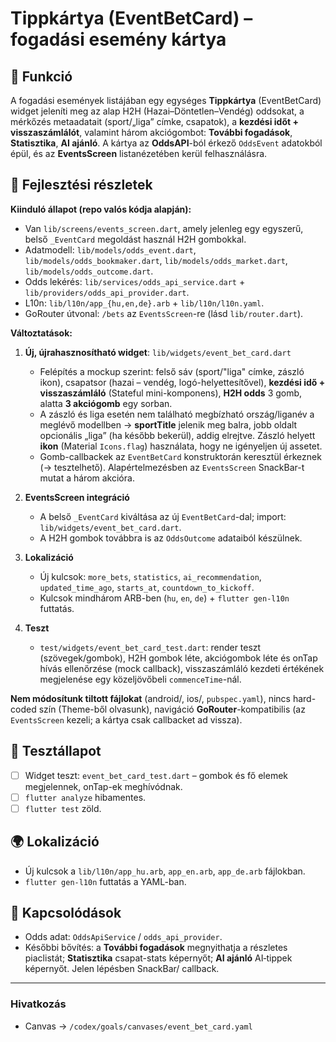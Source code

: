 # Tippkártya (EventBetCard) – fogadási esemény kártya

## 🎯 Funkció

A fogadási események listájában egy egységes **Tippkártya** (EventBetCard) widget jeleníti meg az alap H2H (Hazai–Döntetlen–Vendég) oddsokat, a mérkőzés metaadatait (sport/„liga” címke, csapatok), a **kezdési időt + visszaszámlálót**, valamint három akciógombot: **További fogadások**, **Statisztika**, **AI ajánló**. A kártya az **OddsAPI**-ból érkező `OddsEvent` adatokból épül, és az **EventsScreen** listanézetében kerül felhasználásra.

## 🧠 Fejlesztési részletek

**Kiinduló állapot (repo valós kódja alapján):**

* Van `lib/screens/events_screen.dart`, amely jelenleg egy egyszerű, belső `_EventCard` megoldást használ H2H gombokkal.
* Adatmodell: `lib/models/odds_event.dart`, `lib/models/odds_bookmaker.dart`, `lib/models/odds_market.dart`, `lib/models/odds_outcome.dart`.
* Odds lekérés: `lib/services/odds_api_service.dart` + `lib/providers/odds_api_provider.dart`.
* L10n: `lib/l10n/app_{hu,en,de}.arb` + `lib/l10n/l10n.yaml`.
* GoRouter útvonal: `/bets` az `EventsScreen`-re (lásd `lib/router.dart`).

**Változtatások:**

1. **Új, újrahasznosítható widget**: `lib/widgets/event_bet_card.dart`

   * Felépítés a mockup szerint: felső sáv (sport/"liga" címke, zászló ikon), csapatsor (hazai – vendég, logó-helyettesítővel), **kezdési idő + visszaszámláló** (Stateful mini-komponens), **H2H odds** 3 gomb, alatta **3 akciógomb** egy sorban.
   * A zászló és liga esetén nem található megbízható ország/liganév a meglévő modellben → **sportTitle** jelenik meg balra, jobb oldalt opcionális „liga” (ha később bekerül), addig elrejtve. Zászló helyett **ikon** (Material `Icons.flag`) használata, hogy ne igényeljen új assetet.
   * Gomb-callbackek az `EventBetCard` konstruktorán keresztül érkeznek (→ tesztelhető). Alapértelmezésben az `EventsScreen` SnackBar-t mutat a három akcióra.

2. **EventsScreen integráció**

   * A belső `_EventCard` kiváltása az új `EventBetCard`-dal; import: `lib/widgets/event_bet_card.dart`.
   * A H2H gombok továbbra is az `OddsOutcome` adataiból készülnek.

3. **Lokalizáció**

   * Új kulcsok: `more_bets`, `statistics`, `ai_recommendation`, `updated_time_ago`, `starts_at`, `countdown_to_kickoff`.
   * Kulcsok mindhárom ARB-ben (`hu`, `en`, `de`) + `flutter gen-l10n` futtatás.

4. **Teszt**

   * `test/widgets/event_bet_card_test.dart`: render teszt (szövegek/gombok), H2H gombok léte, akciógombok léte és onTap hívás ellenőrzése (mock callback), visszaszámláló kezdeti értékének megjelenése egy közeljövőbeli `commenceTime`-nál.

**Nem módosítunk tiltott fájlokat** (android/, ios/, `pubspec.yaml`), nincs hard-coded szín (Theme-ből olvasunk), navigáció **GoRouter**-kompatibilis (az `EventsScreen` kezeli; a kártya csak callbacket ad vissza).

## 🧪 Tesztállapot

* [ ] Widget teszt: `event_bet_card_test.dart` – gombok és fő elemek megjelennek, onTap-ek meghívódnak.
* [ ] `flutter analyze` hibamentes.
* [ ] `flutter test` zöld.

## 🌍 Lokalizáció

* Új kulcsok a `lib/l10n/app_hu.arb`, `app_en.arb`, `app_de.arb` fájlokban.
* `flutter gen-l10n` futtatás a YAML-ban.

## 📎 Kapcsolódások

* Odds adat: `OddsApiService` / `odds_api_provider`.
* Későbbi bővítés: a **További fogadások** megnyithatja a részletes piaclistát; **Statisztika** csapat-stats képernyőt; **AI ajánló** AI‑tippek képernyőt. Jelen lépésben SnackBar/ callback.

---

### Hivatkozás

* Canvas → `/codex/goals/canvases/event_bet_card.yaml`
